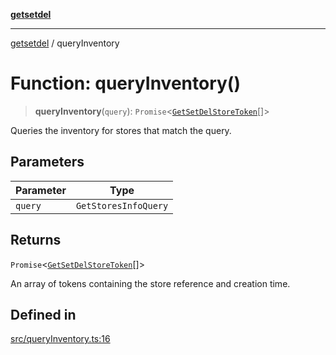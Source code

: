 [**getsetdel**](../README.md)

---

[getsetdel](../README.md) / queryInventory

# Function: queryInventory()

> **queryInventory**(`query`): `Promise`\<[`GetSetDelStoreToken`](../interfaces/GetSetDelStoreToken.md)[]\>

Queries the inventory for stores that match the query.

## Parameters

| Parameter | Type                 |
| --------- | -------------------- |
| `query`   | `GetStoresInfoQuery` |

## Returns

`Promise`\<[`GetSetDelStoreToken`](../interfaces/GetSetDelStoreToken.md)[]\>

An array of tokens containing the store reference and creation time.

## Defined in

[src/queryInventory.ts:16](https://github.com/ericvera/getsetdel/blob/main/src/queryInventory.ts#L16)
